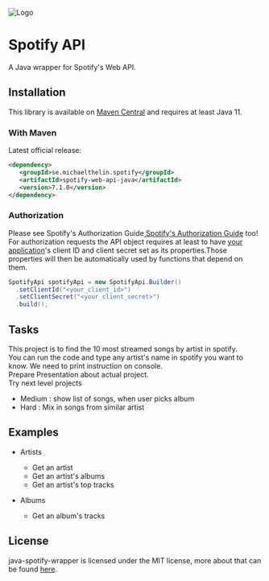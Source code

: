 
![Logo](https://storage.googleapis.com/pr-newsroom-wp/1/2018/11/Spotify_Logo_CMYK_Green.png)


# Spotify API

A Java wrapper for Spotify's Web API.
## Installation

This library is available on [Maven Central](https://search.maven.org/artifact/de.sonallux.spotify/spotify-web-api-java)
 and requires at least Java 11.

 ### With Maven
 Latest official release:
 ```xml
<dependency>
    <groupId>se.michaelthelin.spotify</groupId>
    <artifactId>spotify-web-api-java</artifactId>
    <version>7.1.0</version>
</dependency>
```
    
### Authorization
Please see Spotify's Authorization Guide[ Spotify's Authorization Guide](https://developer.spotify.com/dashboard/) too!
For authorization requests the API object requires at least to have [your application](https://developer.spotify.com/dashboard/)'s client ID and client secret set as its properties.Those properties will then be automatically used by functions that depend on them.
```java
SpotifyApi spotifyApi = new SpotifyApi.Builder()
  .setClientId("<your_client_id>")
  .setClientSecret("<your_client_secret>")
  .build();
```


## Tasks
This project is to find the 10 most streamed songs by artist in spotify.  
You can run the code and type any artist's name in spotify you want to know.
We need to print instruction on console.  
Prepare Presentation about actual project.  
Try next level projects  
+ Medium : show list of songs, when user picks album
+ Hard :  Mix in songs from similar artist
## Examples

* Artists
    * Get an artist
    * Get an artist's albums
    * Get an artist's top tracks

* Albums
    * Get an album's tracks

## License

java-spotify-wrapper is licensed under the MIT license, more about that can be found [here](https://opensource.org/licenses/MIT).

